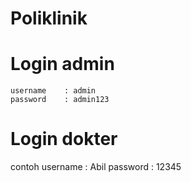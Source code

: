 # Poliklinik
# Login admin
```
username    : admin
password    : admin123
```

# Login dokter
contoh
username    : Abil
password    : 12345

